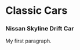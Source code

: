 <!DOCTYPE html>
<h1>Classic Cars</h1>
<html>
  <body>
  	<h3>Nissan Skyline Drift Car</h3>
  	<p>My first paragraph.</p>
  </body>
</html>
<img src="https://garystockbridge617.getarchive.net/amp/media/nissan-skyline-drift-car-transportation-traffic-e8c749”>
